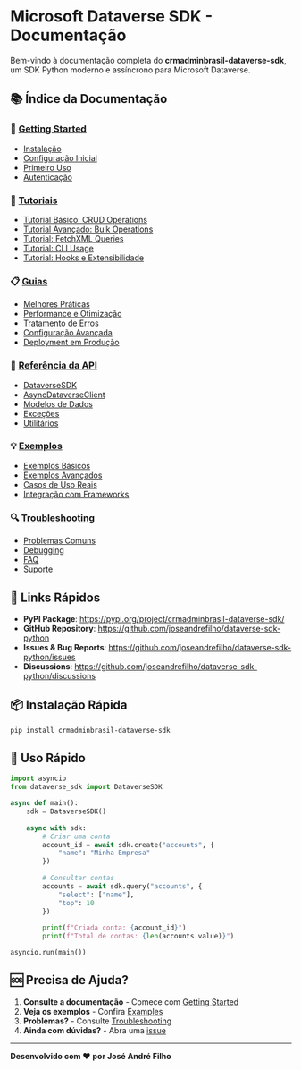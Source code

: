 # Microsoft Dataverse SDK - Documentação

Bem-vindo à documentação completa do **crmadminbrasil-dataverse-sdk**, um SDK Python moderno e assíncrono para Microsoft Dataverse.

## 📚 Índice da Documentação

### 🚀 [Getting Started](getting-started/)
- [Instalação](getting-started/installation.md)
- [Configuração Inicial](getting-started/configuration.md)
- [Primeiro Uso](getting-started/quickstart.md)
- [Autenticação](getting-started/authentication.md)

### 📖 [Tutoriais](tutorials/)
- [Tutorial Básico: CRUD Operations](tutorials/basic-crud.md)
- [Tutorial Avançado: Bulk Operations](tutorials/bulk-operations.md)
- [Tutorial: FetchXML Queries](tutorials/fetchxml-queries.md)
- [Tutorial: CLI Usage](tutorials/cli-usage.md)
- [Tutorial: Hooks e Extensibilidade](tutorials/hooks-extensibility.md)

### 📋 [Guias](guides/)
- [Melhores Práticas](guides/best-practices.md)
- [Performance e Otimização](guides/performance.md)
- [Tratamento de Erros](guides/error-handling.md)
- [Configuração Avançada](guides/advanced-configuration.md)
- [Deployment em Produção](guides/production-deployment.md)

### 🔧 [Referência da API](api-reference/)
- [DataverseSDK](api-reference/dataverse-sdk.md)
- [AsyncDataverseClient](api-reference/async-client.md)
- [Modelos de Dados](api-reference/models.md)
- [Exceções](api-reference/exceptions.md)
- [Utilitários](api-reference/utilities.md)

### 💡 [Exemplos](examples/)
- [Exemplos Básicos](examples/basic-examples.md)
- [Exemplos Avançados](examples/advanced-examples.md)
- [Casos de Uso Reais](examples/real-world-examples.md)
- [Integração com Frameworks](examples/framework-integration.md)

### 🔍 [Troubleshooting](troubleshooting/)
- [Problemas Comuns](troubleshooting/common-issues.md)
- [Debugging](troubleshooting/debugging.md)
- [FAQ](troubleshooting/faq.md)
- [Suporte](troubleshooting/support.md)

## 🎯 Links Rápidos

- **PyPI Package**: https://pypi.org/project/crmadminbrasil-dataverse-sdk/
- **GitHub Repository**: https://github.com/joseandrefilho/dataverse-sdk-python
- **Issues & Bug Reports**: https://github.com/joseandrefilho/dataverse-sdk-python/issues
- **Discussions**: https://github.com/joseandrefilho/dataverse-sdk-python/discussions

## 📦 Instalação Rápida

```bash
pip install crmadminbrasil-dataverse-sdk
```

## 🚀 Uso Rápido

```python
import asyncio
from dataverse_sdk import DataverseSDK

async def main():
    sdk = DataverseSDK()
    
    async with sdk:
        # Criar uma conta
        account_id = await sdk.create("accounts", {
            "name": "Minha Empresa"
        })
        
        # Consultar contas
        accounts = await sdk.query("accounts", {
            "select": ["name"],
            "top": 10
        })
        
        print(f"Criada conta: {account_id}")
        print(f"Total de contas: {len(accounts.value)}")

asyncio.run(main())
```

## 🆘 Precisa de Ajuda?

1. **Consulte a documentação** - Comece com [Getting Started](getting-started/)
2. **Veja os exemplos** - Confira [Examples](examples/)
3. **Problemas?** - Consulte [Troubleshooting](troubleshooting/)
4. **Ainda com dúvidas?** - Abra uma [issue](https://github.com/joseandrefilho/dataverse-sdk-python/issues)

---

**Desenvolvido com ❤️ por José André Filho**

